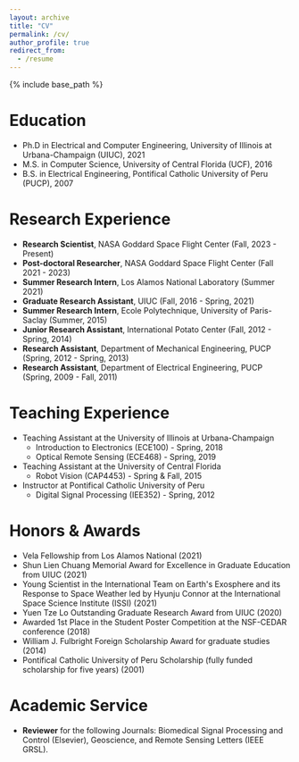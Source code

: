 ```yaml
---
layout: archive
title: "CV"
permalink: /cv/
author_profile: true
redirect_from:
  - /resume
---
```


{% include base_path %}

Education
======
* Ph.D in Electrical and Computer Engineering, University of Illinois at Urbana-Champaign (UIUC), 2021
* M.S. in Computer Science, University of Central Florida (UCF), 2016
* B.S. in Electrical Engineering, Pontifical Catholic University of Peru (PUCP), 2007

Research Experience
======
* **Research Scientist**, NASA Goddard Space Flight Center (Fall, 2023 - Present)
* **Post-doctoral Researcher**, NASA Goddard Space Flight Center (Fall 2021 - 2023)
* **Summer Research Intern**, Los Alamos National Laboratory (Summer 2021)
* **Graduate Research Assistant**, UIUC (Fall, 2016 - Spring, 2021)
* **Summer Research Intern**, Ecole Polytechnique, University of Paris-Saclay (Summer, 2015)
* **Junior Research Assistant**, International Potato Center (Fall, 2012 - Spring, 2014)
* **Research Assistant**, Department of Mechanical Engineering, PUCP (Spring, 2012 - Spring, 2013)
* **Research Assistant**, Department of Electrical Engineering, PUCP (Spring, 2009 - Fall, 2011)

Teaching Experience
======
* Teaching Assistant at the University of Illinois at Urbana-Champaign
  * Introduction to Electronics (ECE100) - Spring, 2018
  * Optical Remote Sensing (ECE468) - Spring, 2019
* Teaching Assistant at the University of Central Florida
  * Robot Vision (CAP4453) - Spring & Fall, 2015
* Instructor at Pontifical Catholic University of Peru
  * Digital Signal Processing (IEE352) - Spring, 2012
  
Honors & Awards
======
* Vela Fellowship from Los Alamos National (2021)
* Shun Lien Chuang Memorial Award for Excellence in Graduate Education from UIUC (2021)
* Young Scientist in the International Team on Earth's Exosphere and its Response to Space Weather led by Hyunju Connor at the International Space Science Institute (ISSI) (2021)
* Yuen Tze Lo Outstanding Graduate Research Award from UIUC (2020)
* Awarded 1st Place in the Student Poster Competition at the NSF-CEDAR conference (2018)
* William J. Fulbright Foreign Scholarship Award for graduate studies (2014)
* Pontifical Catholic University of Peru Scholarship (fully funded scholarship for five years) (2001)
  
Academic Service 
======
* **Reviewer** for the following Journals: Biomedical Signal Processing and Control (Elsevier), Geoscience, and Remote Sensing Letters (IEEE GRSL).
